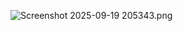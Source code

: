 ![Screenshot 2025-09-19 205343.png](../../../../OneDrive/%D8%A7%D9%84%D8%B5%D9%88%D8%B1/%D9%84%D9%82%D8%B7%D8%A7%D8%AA%20%D8%A7%D9%84%D8%B4%D8%A7%D8%B4%D8%A9/Screenshot%202025-09-19%20205343.png)